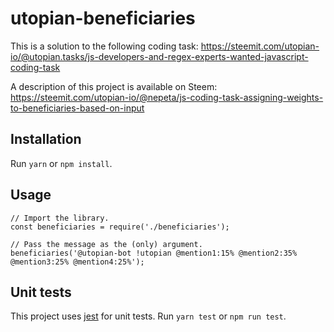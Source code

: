 # utopian-beneficiaries

This is a solution to the following coding task: https://steemit.com/utopian-io/@utopian.tasks/js-developers-and-regex-experts-wanted-javascript-coding-task

A description of this project is available on Steem: https://steemit.com/utopian-io/@nepeta/js-coding-task-assigning-weights-to-beneficiaries-based-on-input

## Installation

Run `yarn` or `npm install`.

## Usage

    // Import the library.
    const beneficiaries = require('./beneficiaries');
    
    // Pass the message as the (only) argument.
    beneficiaries('@utopian-bot !utopian @mention1:15% @mention2:35% @mention3:25% @mention4:25%');

## Unit tests

This project uses [jest](https://facebook.github.io/jest/) for unit tests. Run `yarn test` or `npm run test`.